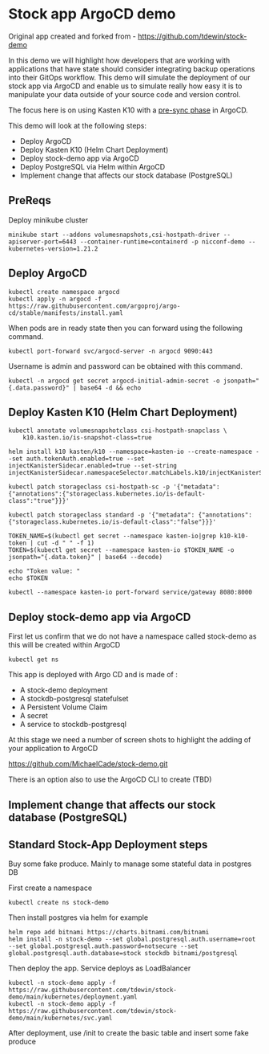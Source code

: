 # Stock app ArgoCD demo

Original app created and forked from - https://github.com/tdewin/stock-demo 

In this demo we will highlight how developers that are working with applications that have state should consider integrating backup operations into their GitOps workflow. This demo will simulate the deployment of our stock app via ArgoCD and enable us to simulate really how easy it is to manipulate your data outside of your source code and version control. 

The focus here is on using Kasten K10 with a [pre-sync phase](https://argoproj.github.io/argo-cd/user-guide/sync-waves/) in ArgoCD.

This demo will look at the following steps: 
- Deploy ArgoCD  
- Deploy Kasten K10 (Helm Chart Deployment)
- Deploy stock-demo app via ArgoCD 
- Deploy PostgreSQL via Helm within ArgoCD 
- Implement change that affects our stock database (PostgreSQL) 

## PreReqs 

Deploy minikube cluster

```
minikube start --addons volumesnapshots,csi-hostpath-driver --apiserver-port=6443 --container-runtime=containerd -p nicconf-demo --kubernetes-version=1.21.2
```
## Deploy ArgoCD  

```
kubectl create namespace argocd
kubectl apply -n argocd -f https://raw.githubusercontent.com/argoproj/argo-cd/stable/manifests/install.yaml
```
When pods are in ready state then you can forward using the following command. 

`kubectl port-forward svc/argocd-server -n argocd 9090:443`

Username is admin and password can be obtained with this command.

``` 
kubectl -n argocd get secret argocd-initial-admin-secret -o jsonpath="{.data.password}" | base64 -d && echo
```

## Deploy Kasten K10 (Helm Chart Deployment)

```
kubectl annotate volumesnapshotclass csi-hostpath-snapclass \
    k10.kasten.io/is-snapshot-class=true

helm install k10 kasten/k10 --namespace=kasten-io --create-namespace --set auth.tokenAuth.enabled=true --set injectKanisterSidecar.enabled=true --set-string injectKanisterSidecar.namespaceSelector.matchLabels.k10/injectKanisterSidecar=true

kubectl patch storageclass csi-hostpath-sc -p '{"metadata": {"annotations":{"storageclass.kubernetes.io/is-default-class":"true"}}}'

kubectl patch storageclass standard -p '{"metadata": {"annotations":{"storageclass.kubernetes.io/is-default-class":"false"}}}'

TOKEN_NAME=$(kubectl get secret --namespace kasten-io|grep k10-k10-token | cut -d " " -f 1)
TOKEN=$(kubectl get secret --namespace kasten-io $TOKEN_NAME -o jsonpath="{.data.token}" | base64 --decode)

echo "Token value: "
echo $TOKEN

kubectl --namespace kasten-io port-forward service/gateway 8080:8000

```

## Deploy stock-demo app via ArgoCD 
First let us confirm that we do not have a namespace called stock-demo as this will be created within ArgoCD

`kubectl get ns`

This app is deployed with Argo CD and is made of : 
* A stock-demo deployment
* A stockdb-postgresql statefulset 
* A Persistent Volume Claim 
* A secret 
* A service to stockdb-postgresql

At this stage we need a number of screen shots to highlight the adding of your application to ArgoCD

https://github.com/MichaelCade/stock-demo.git 

There is an option also to use the ArgoCD CLI to create (TBD)

## Implement change that affects our stock database (PostgreSQL) 





## Standard Stock-App Deployment steps 
Buy some fake produce. Mainly to manage some stateful data in postgres DB

First create a namespace
```
kubectl create ns stock-demo
```

Then install postgres via helm for example
```
helm repo add bitnami https://charts.bitnami.com/bitnami
helm install -n stock-demo --set global.postgresql.auth.username=root --set global.postgresql.auth.password=notsecure --set global.postgresql.auth.database=stock stockdb bitnami/postgresql
```

Then deploy the app. Service deploys as LoadBalancer
```
kubectl -n stock-demo apply -f https://raw.githubusercontent.com/tdewin/stock-demo/main/kubernetes/deployment.yaml
kubectl -n stock-demo apply -f https://raw.githubusercontent.com/tdewin/stock-demo/main/kubernetes/svc.yaml
```
After deployment, use /init to create the basic table and insert some fake produce
